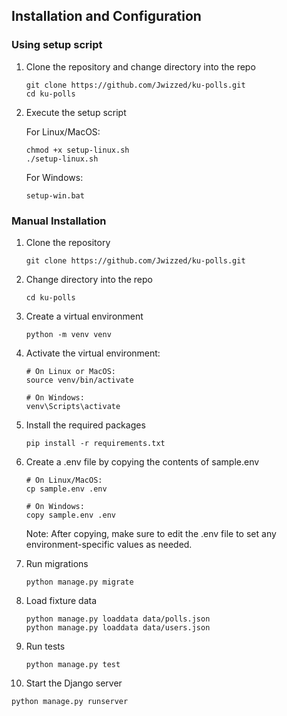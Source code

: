 ## Installation and Configuration
### Using setup script
1. Clone the repository and change directory into the repo
   ```
   git clone https://github.com/Jwizzed/ku-polls.git
   cd ku-polls
   ```
2. Execute the setup script

   For Linux/MacOS:
   ```
   chmod +x setup-linux.sh
   ./setup-linux.sh
   ```
   For Windows:
   ```
   setup-win.bat
   ```

### Manual Installation
1. Clone the repository
   ```
   git clone https://github.com/Jwizzed/ku-polls.git
   ```
2. Change directory into the repo
   ```
   cd ku-polls
   ```
3. Create a virtual environment
   ```
   python -m venv venv
   ```
4. Activate the virtual environment:
   ```
   # On Linux or MacOS:
   source venv/bin/activate
   
   # On Windows:
   venv\Scripts\activate
   ```
5. Install the required packages
   ```
   pip install -r requirements.txt
   ```
6. Create a .env file by copying the contents of sample.env
   
   ```
   # On Linux/MacOS:
   cp sample.env .env

   # On Windows:
   copy sample.env .env
   ```
   Note: After copying, make sure to edit the .env file to set any environment-specific values as needed.
7. Run migrations
   ```
   python manage.py migrate
   ```
8. Load fixture data
   ```
   python manage.py loaddata data/polls.json 
   python manage.py loaddata data/users.json
   ```
9. Run tests
   ```
   python manage.py test
   ```
10. Start the Django server
   ```
   python manage.py runserver
   ```